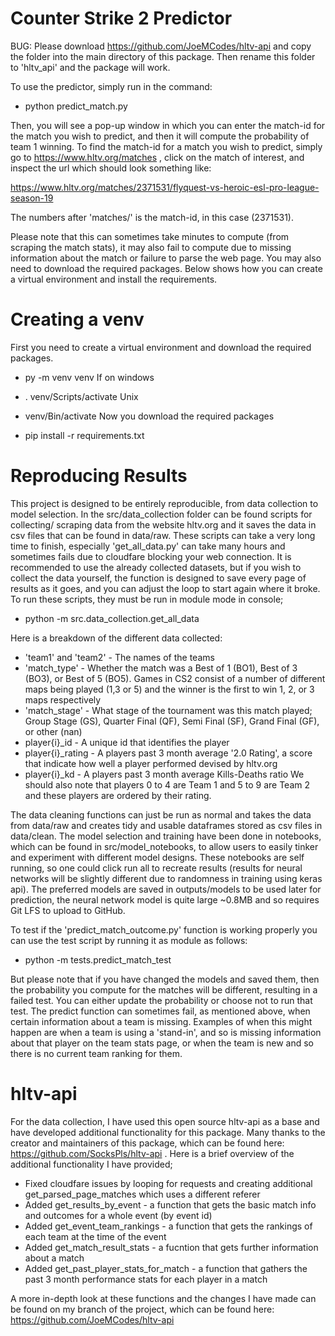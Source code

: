 # Counter Strike 2 Predictor 
BUG: Please download https://github.com/JoeMCodes/hltv-api and copy the folder into the main directory of this package. Then rename this folder to 'hltv_api' and the package will work.


To use the predictor, simply run in the command:

* python predict_match.py

Then, you will see a pop-up window in which you can enter the match-id for the match you wish to predict, and then it will compute the probability of team 1 winning.
To find the match-id for a match you wish to predict, simply go to https://www.hltv.org/matches , click on the match of interest, and inspect the url which should look something like:

https://www.hltv.org/matches/2371531/flyquest-vs-heroic-esl-pro-league-season-19

The numbers after 'matches/' is the match-id, in this case (2371531).

Please note that this can sometimes take minutes to compute (from scraping the match stats), it may also fail to compute due to missing information about the match or failure to parse the web page. You may also need to download the required packages. Below shows how you can create a virtual environment and install the requirements.

# Creating a venv

First you need to create a virtual environment and download the required packages.

* py -m venv venv
If on windows

* . venv/Scripts/activate
Unix

* venv/Bin/activate
Now you download the required packages

* pip install -r requirements.txt

# Reproducing Results
This project is designed to be entirely reproducible, from data collection to model selection. In the src/data_collection folder can be found scripts for collecting/ scraping data from the website hltv.org and it saves the data in csv files that can be found in data/raw. These scripts can take a very long time to finish, especially 'get_all_data.py' can take many hours and sometimes fails due to cloudfare blocking your web connection. It is recommended to use the already collected datasets, but if you wish to collect the data yourself, the function is designed to save every page of results as it goes, and you can adjust the loop to start again where it broke. To run these scripts, they must be run in module mode in console;

* python -m src.data_collection.get_all_data

Here is a breakdown of the different data collected:
* 'team1' and 'team2' - The names of the teams
* 'match_type' - Whether the match was a Best of 1 (BO1), Best of 3 (BO3), or Best of 5 (BO5). Games in CS2 consist of a number of different maps being played (1,3 or 5) and the winner is the first to win 1, 2, or 3 maps respectively
* 'match_stage' - What stage of the tournament was this match played; Group Stage (GS), Quarter Final (QF), Semi Final (SF), Grand Final (GF), or other (nan)
* player{i}_id - A unique id that identifies the player
* player{i}_rating - A players past 3 month average '2.0 Rating', a score that indicate how well a player performed devised by hltv.org
* player{i}_kd - A players past 3 month average Kills-Deaths ratio
We should also note that players 0 to 4 are Team 1 and 5 to 9 are Team 2 and these players are ordered by their rating.

The data cleaning functions can just be run as normal and takes the data from data/raw and creates tidy and usable dataframes stored as csv files in data/clean. The model selection and training have been done in notebooks, which can be found in src/model_notebooks, to allow users to easily tinker and experiment with different model designs. These notebooks are self running, so one could click run all to recreate results (results for neural networks will be slightly different due to randomness in training using keras api). The preferred models are saved in outputs/models to be used later for prediction, the neural network model is quite large ~0.8MB and so requires Git LFS to upload to GitHub. 

To test if the 'predict_match_outcome.py' function is working properly you can use the test script by running it as module as follows:

* python -m tests.predict_match_test

But please note that if you have changed the models and saved them, then the probability you compute for the matches will be different, resulting in a failed test. You can either update the probability or choose not to run that test. The predict function can sometimes fail, as mentioned above, when certain information about a team is missing. Examples of when this might happen are when a team is using a 'stand-in', and so is missing information about that player on the team stats page, or when the team is new and so there is no current team ranking for them.

# hltv-api

For the data collection, I have used this open source hltv-api as a base and have developed additional functionality for this package. Many thanks to the creator and maintainers of this package, which can be found here: https://github.com/SocksPls/hltv-api . Here is a brief overview of the additional functionality I have provided;

* Fixed cloudfare issues by looping for requests and creating additional get_parsed_page_matches which uses a different referer
* Added get_results_by_event - a function that gets the basic match info and outcomes for a whole event (by event id)
* Added get_event_team_rankings - a function that gets the rankings of each team at the time of the event
* Added get_match_result_stats - a fucntion that gets further information about a match
* Added get_past_player_stats_for_match - a function that gathers the past 3 month performance stats for each player in a match

A more in-depth look at these functions and the changes I have made can be found on my branch of the project, which can be found here: https://github.com/JoeMCodes/hltv-api
